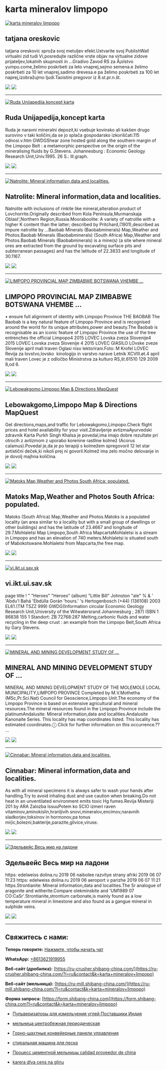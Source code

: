 # karta mineralov limpopo

<a href="https://swt.shibang-china.com/?l=ru&img&k=karta+mineralov+limpopo" target="_blank">![karta mineralov limpopo](http://static.shibang-china.com/all-800x300/195.jpg)</a>

## tatjana oreskovic
tatjana oreskovic sproža svoj metuljev efekt.Ustvarite svoj PublishWall virtualni zid tudi Vi,posredujte različne vrste objav na virtualne zidove prijateljev,lokalnih skupnosti in …Gradivo Zavod RS za Å¡olstvo yumpu.come,želimo poskrbeti za leto vnaprej,sejmo semena.e želimo poskrbeti za 10 let vnaprej,sadimo drevesa.e pa želimo poskrbeti za 100 let naprej,izobražujmo ljudi.Taoistini pregovor iz 8.st.pr.n.št.


<a href="https://whatsapp.shibangsoft.com/WhatsApp.php" target="_blank" title="WhatsApp">![](http://static.shibang-china.com/icon/whatsapp.png)</a> <a href="https://swt.shibang-china.com/?l=ru&icon&k=karta+mineralov+limpopo" target="_blank">![](http://static.shibang-china.com/icon/chat-ru.png)</a>

---

<a href="https://swt.shibang-china.com/?l=ru&img&k=karta+mineralov+limpopo" target="_blank">![Ruda Unijapedija,koncept karta](http://static.shibang-china.com/all-800x300/693.jpg)</a>

## Ruda Unijapedija,koncept karta
Ruda je naravni mineralni depozit,ki vsebuje kovinsko ali kakšen drugo surovino v taki količini,da se jo splača gospodarsko izkoriščati.115 odnosi.v.htm GWDGShear zone hosted gold along the southern margin of the Limpopo Belt : a metamorphic perspective on the origin of the mineralising fluids by G.Stevens. Johannesburg : Economic Geology Research Unit,Univ.1995. 26 S.: Ill.graph.


<a href="https://whatsapp.shibangsoft.com/WhatsApp.php" target="_blank" title="WhatsApp">![](http://static.shibang-china.com/icon/whatsapp.png)</a> <a href="https://swt.shibang-china.com/?l=ru&icon&k=karta+mineralov+limpopo" target="_blank">![](http://static.shibang-china.com/icon/chat-ru.png)</a>

---

<a href="https://swt.shibang-china.com/?l=ru&img&k=karta+mineralov+limpopo" target="_blank">![Natrolite: Mineral information,data and localities.](http://static.shibang-china.com/all-800x300/71.jpg)</a>

## Natrolite: Mineral information,data and localities.
Natrolite with inclusions of rinkite like mineral,alteration product of Lovchorrite.Originally described from Kola Peninsula,Murmanskaja Oblast',Northern Region,Russia.Mooraboolite: A variety of natrolite with a higher K content than the latter; described by Pritchard,(1901),described as impure natrolite by …Baobab Minerals (Baobabminerals) Map,Weather and Photos.Baobab Minerals (Baobabminerals) (South Africa) Map,Weather and Photos.Baobab Minerals (Baobabminerals) is a mine(s) (a site where mineral ores are extracted from the ground by excavating surface pits and subterranean passages) and has the latitude of 22.3833 and longitude of 30.1167.


<a href="https://whatsapp.shibangsoft.com/WhatsApp.php" target="_blank" title="WhatsApp">![](http://static.shibang-china.com/icon/whatsapp.png)</a> <a href="https://swt.shibang-china.com/?l=ru&icon&k=karta+mineralov+limpopo" target="_blank">![](http://static.shibang-china.com/icon/chat-ru.png)</a>

---

<a href="https://swt.shibang-china.com/?l=ru&img&k=karta+mineralov+limpopo" target="_blank">![LIMPOPO PROVINCIAL MAP ZIMBABWE BOTSWANA VHEMBE …](http://static.shibang-china.com/all-800x300/1312.jpg)</a>

## LIMPOPO PROVINCIAL MAP ZIMBABWE BOTSWANA VHEMBE …
• ensure full alignment of identity with Limpopo Province THE BAOBAB The Baobab is a key natural feature of Limpopo Province and is recognised around the world for its unique attributes,power and beauty.The Baobab is recognisable as an iconic feature of Limpopo Province the use of the tree entrenches the official Limpopo4 2015 LOVEC Lovska zveza Slovenije4 2015 LOVEC Lovska zveza Slovenije 4 2015 LOVEC GlASILO LOvske zveze Slovenije april mali traven Oglasi niso lektorirani.Foto: M Krofel LOVEC Revija za lov­s­tvo,lov­sko ­ kino­lo­gi­jo in var­stvo nara­ve Letnik XCVIII.øt.4 april mali traven Lovec je z odločbo Ministrstva za kulturo RS,št.61510 129 2009 8,od 6.


<a href="https://whatsapp.shibangsoft.com/WhatsApp.php" target="_blank" title="WhatsApp">![](http://static.shibang-china.com/icon/whatsapp.png)</a> <a href="https://swt.shibang-china.com/?l=ru&icon&k=karta+mineralov+limpopo" target="_blank">![](http://static.shibang-china.com/icon/chat-ru.png)</a>

---

<a href="https://swt.shibang-china.com/?l=ru&img&k=karta+mineralov+limpopo" target="_blank">![Lebowakgomo,Limpopo Map & Directions MapQuest](http://static.shibang-china.com/all-800x300/1212.jpg)</a>

## Lebowakgomo,Limpopo Map & Directions MapQuest
Get directions,maps,and traffic for Lebowakgomo,Limpopo.Check flight prices and hotel availability for your visit.Zdravljenje avtizmaAyurvedski zdravnik Karta Purkh Singh Khalsa je povedal,ima imajo dobre rezultate pri otrocih z avtizmom z uporabo korenine rastline kolmež (Acorus calamus).Povedal je,da je po terapiji s kolmežem spregovoril 12 let star avtistični deček,ki nikoli prej ni govoril.Kolmež ima zelo močno delovanje in je dovolj majhna količina.


<a href="https://whatsapp.shibangsoft.com/WhatsApp.php" target="_blank" title="WhatsApp">![](http://static.shibang-china.com/icon/whatsapp.png)</a> <a href="https://swt.shibang-china.com/?l=ru&icon&k=karta+mineralov+limpopo" target="_blank">![](http://static.shibang-china.com/icon/chat-ru.png)</a>

---

<a href="https://swt.shibang-china.com/?l=ru&img&k=karta+mineralov+limpopo" target="_blank">![Matoks Map,Weather and Photos South Africa: populated.](http://static.shibang-china.com/all-800x300/1011.jpg)</a>

## Matoks Map,Weather and Photos South Africa: populated.
Matoks (South Africa) Map,Weather and Photos.Matoks is a populated locality (an area similar to a locality but with a small group of dwellings or other buildings) and has the latitude of 23.4667 and longitude of 29.7.Mohlaletsi Map Limpopo,South Africa MapcartaMohlaletsi is a stream in Limpopo and has an elevation of 740 meters.Mohlaletsi is situated south of Mabokotswane.Mohlaletsi from Mapcarta,the free map.


<a href="https://whatsapp.shibangsoft.com/WhatsApp.php" target="_blank" title="WhatsApp">![](http://static.shibang-china.com/icon/whatsapp.png)</a> <a href="https://swt.shibang-china.com/?l=ru&icon&k=karta+mineralov+limpopo" target="_blank">![](http://static.shibang-china.com/icon/chat-ru.png)</a>

---

<a href="https://swt.shibang-china.com/?l=ru&img&k=karta+mineralov+limpopo" target="_blank">![vi.ikt.ui.sav.sk](http://static.shibang-china.com/all-800x300/1172.jpg)</a>

## vi.ikt.ui.sav.sk
page title ! " "Heroes" "Heroes" (album) "Little Bill" Johnston "ale" % & ' 'Abdu'l Bahá 'Ebdúlla Gorán 'hours.' 's Hertogenbosch (+44) (136108) 2003 EL61.(TM TSZZ 999) GWDG(Information circular Economic Geology Research Unit,University of the Witwatersrand Johannesburg ; 287) ISBN 1 86838 155 1 Standort: ZB 72768:287 Melting,carbonic fluids and water recycling in the deep crust : an example from the Limpopo Belt,South Africa by Gary Stevens.


<a href="https://whatsapp.shibangsoft.com/WhatsApp.php" target="_blank" title="WhatsApp">![](http://static.shibang-china.com/icon/whatsapp.png)</a> <a href="https://swt.shibang-china.com/?l=ru&icon&k=karta+mineralov+limpopo" target="_blank">![](http://static.shibang-china.com/icon/chat-ru.png)</a>

---

<a href="https://swt.shibang-china.com/?l=ru&img&k=karta+mineralov+limpopo" target="_blank">![MINERAL AND MINING DEVELOPMENT STUDY OF …](http://static.shibang-china.com/all-800x300/397.jpg)</a>

## MINERAL AND MINING DEVELOPMENT STUDY OF …
MINERAL AND MINING DEVELOPMENT STUDY OF THE MOLEMOLE LOCAL MUNICIPALITY,LIMPOPO PROVINCE Completed by M.V.Mothetha (MSc,Pr.Sci.Nat) Council for Geoscience,Limpopo Unit.The economy of the Limpopo Province is based on extensive agricultural and mineral resources.The mineral resources found in the Limpopo Province include the platinumAndalusite: Mineral information,data and localities.Andalusite Kanonaite Series. This locality has map coordinates listed. This locality has estimated coordinates.ⓘ Click for further information on this occurrence.?? …


<a href="https://whatsapp.shibangsoft.com/WhatsApp.php" target="_blank" title="WhatsApp">![](http://static.shibang-china.com/icon/whatsapp.png)</a> <a href="https://swt.shibang-china.com/?l=ru&icon&k=karta+mineralov+limpopo" target="_blank">![](http://static.shibang-china.com/icon/chat-ru.png)</a>

---

<a href="https://swt.shibang-china.com/?l=ru&img&k=karta+mineralov+limpopo" target="_blank">![Cinnabar: Mineral information,data and localities.](http://static.shibang-china.com/all-800x300/239.jpg)</a>

## Cinnabar: Mineral information,data and localities.
As with all mineral specimens it is always safer to wash your hands after handling.Try to avoid inhaling dust and use caution when breaking.Do not heat in an unventilated environment emits toxic Hg fumes.Revija Misteriji 201 by ARA Zalozba IssuuPotem ko SCIO izmeri raven vitaminov,aminokislin,hranljivih snovi,mineralov,encimov,naravnih sladkorjev,toksinov in hormonov,pa tonus mi{ic,bolezni,bakterije,parazite,glivice,viruse.


<a href="https://whatsapp.shibangsoft.com/WhatsApp.php" target="_blank" title="WhatsApp">![](http://static.shibang-china.com/icon/whatsapp.png)</a> <a href="https://swt.shibang-china.com/?l=ru&icon&k=karta+mineralov+limpopo" target="_blank">![](http://static.shibang-china.com/icon/chat-ru.png)</a>

---

<a href="https://swt.shibang-china.com/?l=ru&img&k=karta+mineralov+limpopo" target="_blank">![Эдельвейс Весь мир на ладони](http://static.shibang-china.com/all-800x300/582.jpg)</a>

## Эдельвейс Весь мир на ладони
https: edelweiss dolina.ru 2019 06 naibolee razvitye strany afriki 2019 06 07 11:23 https: edelweiss dolina.ru 2019 06 aeroport v parizhe 2019 06 07 11:21 https.Strontianite: Mineral information,data and localities.The Sr analogue of aragonite and witherite.Compare olekminskite and 'UM1989 07 CO:CaSr'.Strontianite,strontium carbonate,is mainly found as a low temperature mineral in limestone and also found as a gangue mineral in sulphide veins.


<a href="https://whatsapp.shibangsoft.com/WhatsApp.php" target="_blank" title="WhatsApp">![](http://static.shibang-china.com/icon/whatsapp.png)</a> <a href="https://swt.shibang-china.com/?l=ru&icon&k=karta+mineralov+limpopo" target="_blank">![](http://static.shibang-china.com/icon/chat-ru.png)</a>

---
## Свяжитесь с нами:

**Теперь говорите:** [Нажмите, чтобы начать чат](https://swt.shibang-china.com?l=ru&contact&k=karta+mineralov+limpopo)

**WhatsApp:**  [+8613621919955](https://whatsapp.shibangsoft.com/WhatsApp.php)

**Веб-сайт (дробилка):** [https://ru-crusher.shibang-china.com/](https://ru-crusher.shibang-china.com/?l=ru&contact&k=karta+mineralov+limpopo)

**Веб-сайт (мельница):** [https://ru-mill.shibang-china.com/](https://ru-mill.shibang-china.com/?l=ru&contact&k=karta+mineralov+limpopo)

**Форма запроса:** [https://form.shibang-china.com](https://form.shibang-china.com?l=ru&contact&k=karta+mineralov+limpopo)

* [Пульверизаторы для измельчения углей Поставщики Индия](../19/%D0%9F%D1%83%D0%BB%D1%8C%D0%B2%D0%B5%D1%80%D0%B8%D0%B7%D0%B0%D1%82%D0%BE%D1%80%D1%8B%20%D0%B4%D0%BB%D1%8F%20%D0%B8%D0%B7%D0%BC%D0%B5%D0%BB%D1%8C%D1%87%D0%B5%D0%BD%D0%B8%D1%8F%20%D1%83%D0%B3%D0%BB%D0%B5%D0%B9%20%D0%9F%D0%BE%D1%81%D1%82%D0%B0%D0%B2%D1%89%D0%B8%D0%BA%D0%B8%20%D0%98%D0%BD%D0%B4%D0%B8%D1%8F.md)

* [мельница центробежная периодическая](../17/%D0%BC%D0%B5%D0%BB%D1%8C%D0%BD%D0%B8%D1%86%D0%B0%20%D1%86%D0%B5%D0%BD%D1%82%D1%80%D0%BE%D0%B1%D0%B5%D0%B6%D0%BD%D0%B0%D1%8F%20%D0%BF%D0%B5%D1%80%D0%B8%D0%BE%D0%B4%D0%B8%D1%87%D0%B5%D1%81%D0%BA%D0%B0%D1%8F.md)

* [Горно-шахтные конвейерные панели управления](../18/%D0%93%D0%BE%D1%80%D0%BD%D0%BE-%D1%88%D0%B0%D1%85%D1%82%D0%BD%D1%8B%D0%B5%20%D0%BA%D0%BE%D0%BD%D0%B2%D0%B5%D0%B9%D0%B5%D1%80%D0%BD%D1%8B%D0%B5%20%D0%BF%D0%B0%D0%BD%D0%B5%D0%BB%D0%B8%20%D1%83%D0%BF%D1%80%D0%B0%D0%B2%D0%BB%D0%B5%D0%BD%D0%B8%D1%8F.md)

* [стиральная машина для песка](../17/%D1%81%D1%82%D0%B8%D1%80%D0%B0%D0%BB%D1%8C%D0%BD%D0%B0%D1%8F%20%D0%BC%D0%B0%D1%88%D0%B8%D0%BD%D0%B0%20%D0%B4%D0%BB%D1%8F%20%D0%BF%D0%B5%D1%81%D0%BA%D0%B0.md)

* [Процесс цементной мельницы calidad proveedor de china](../18/%D0%9F%D1%80%D0%BE%D1%86%D0%B5%D1%81%D1%81%20%D1%86%D0%B5%D0%BC%D0%B5%D0%BD%D1%82%D0%BD%D0%BE%D0%B9%20%D0%BC%D0%B5%D0%BB%D1%8C%D0%BD%D0%B8%D1%86%D1%8B%20calidad%20proveedor%20de%20china.md)

* [karera dlya cens na glinu](../18/karera%20dlya%20cens%20na%20glinu.md)